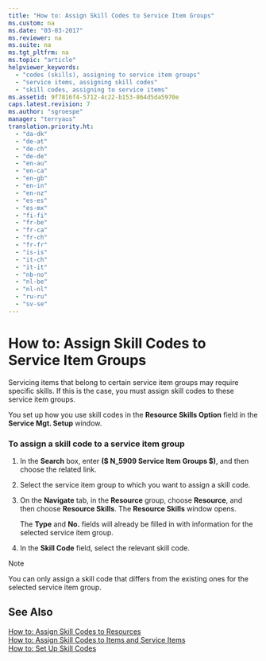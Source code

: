 ```yaml
---
title: "How to: Assign Skill Codes to Service Item Groups"
ms.custom: na
ms.date: "03-03-2017"
ms.reviewer: na
ms.suite: na
ms.tgt_pltfrm: na
ms.topic: "article"
helpviewer_keywords: 
  - "codes (skills), assigning to service item groups"
  - "service items, assigning skill codes"
  - "skill codes, assigning to service items"
ms.assetid: 9f7816f4-5712-4c22-b153-864d5da5970e
caps.latest.revision: 7
ms.author: "sgroespe"
manager: "terryaus"
translation.priority.ht: 
  - "da-dk"
  - "de-at"
  - "de-ch"
  - "de-de"
  - "en-au"
  - "en-ca"
  - "en-gb"
  - "en-in"
  - "en-nz"
  - "es-es"
  - "es-mx"
  - "fi-fi"
  - "fr-be"
  - "fr-ca"
  - "fr-ch"
  - "fr-fr"
  - "is-is"
  - "it-ch"
  - "it-it"
  - "nb-no"
  - "nl-be"
  - "nl-nl"
  - "ru-ru"
  - "sv-se"
---
```

# How to: Assign Skill Codes to Service Item Groups
Servicing items that belong to certain service item groups may require specific skills. If this is the case, you must assign skill codes to these service item groups.  
  
 You set up how you use skill codes in the **Resource Skills Option** field in the **Service Mgt. Setup** window.  
  
### To assign a skill code to a service item group  
  
1.  In the **Search** box, enter **\($ N\_5909 Service Item Groups $\)**, and then choose the related link.  
  
2.  Select the service item group to which you want to assign a skill code.  
  
3.  On the **Navigate** tab, in the **Resource** group, choose **Resource**, and then choose **Resource Skills**. The **Resource Skills** window opens.  
  
     The **Type** and **No.** fields will already be filled in with information for the selected service item group.  
  
4.  In the **Skill Code** field, select the relevant skill code.  
  
> [!NOTE]  
>  You can only assign a skill code that differs from the existing ones for the selected service item group.  
  
## See Also  
 [How to: Assign Skill Codes to Resources](../Service/how-to-assign-skill-codes-to-resources.md)   
 [How to: Assign Skill Codes to Items and Service Items](../Service/how-to-assign-skill-codes-to-items-and-service-items.md)   
 [How to: Set Up Skill Codes](../Service/how-to-set-up-skill-codes.md)